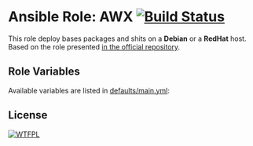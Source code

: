 # Ansible Role: AWX [![Build Status](https://travis-ci.org/lucasmaurice/ansible-role-awx.svg?branch=master)](https://travis-ci.org/lucasmaurice/ansible-role-awx)

This role deploy bases packages and shits on a **Debian** or a **RedHat** host. Based on the role presented [in the official repository](https://github.com/ansible/awx/tree/devel/installer).

## Role Variables

Available variables are listed in [defaults/main.yml](defaults/main.yml):

## License

[![WTFPL](http://www.wtfpl.net/wp-content/uploads/2012/12/wtfpl-badge-1.png)](https://http://www.wtfpl.net)
